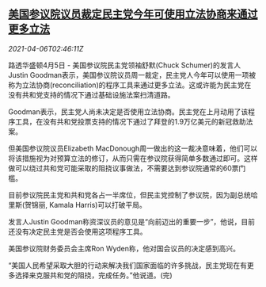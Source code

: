 <!--1617678062000-->
[美国参议院议员裁定民主党今年可使用立法协商来通过更多立法](https://cn.reuters.com/article/usa-senators-ruling-0405-mon-idCNKBS2BT07E)
------

<div><i>2021-04-06T02:46:11Z</i></div><p>路透华盛顿4月5日 - 美国参议院民主党领袖舒默(Chuck Schumer)的发言人Justin Goodman表示，美国参议院议员周一裁定，民主党人今年可以使用一项被称为立法协商(reconciliation)的程序工具来通过更多立法。这或许能为民主党在没有共和党支持的情况下通过基础设施法案扫清道路。</p><p>Goodman表示，民主党人尚未决定是否使用立法协商。民主党在上月动用了该程序工具，在没有共和党投票支持的情况下通过了拜登的1.9万亿美元的新冠救助法案。</p><p>但美国参议院议员Elizabeth MacDonough周一做出的这一裁决意味着，他们可以将该措施视为对预算立法的修订，从而只需在参议院获得简单多数通过即可。这样做可以绕过共和党可能采取的阻挠议事做法，不需要达到参议院通常的60票门槛。</p><p>目前参议院民主党和共和党各占一半席位，但民主党控制了参议院，因为副总统哈里斯(贺锦丽, Kamala Harris)可以打破平局。</p><p>发言人Justin Goodman称资深议员的意见是“向前迈出的重要一步”，他说，目前还没有决定民主党是否会使用这项程序工具。</p><p>美国参议院财务委员会主席Ron Wyden称，他对国会议员的决定感到高兴。</p><p>“美国人民希望采取大胆的行动来解决我们国家面临的许多挑战，民主党现在有更多选择来克服共和党的阻挠，完成任务。”他说道。(完)</p>
